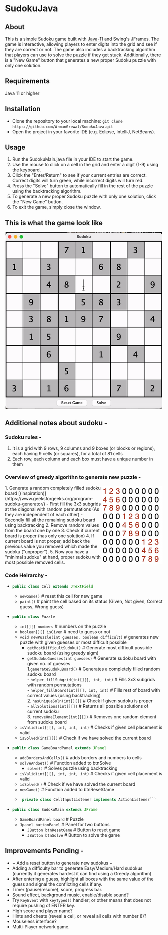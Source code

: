 # SudokuJava

## About
This is a simple Sudoku game built with [Java-11](https://www.oracle.com/in/java/technologies/javase/jdk11-archive-downloads.html) and Swing's JFrames. 
The game is interactive, allowing players to enter digits into the grid and see if they are correct or not. 
The game also includes a backtracking algorithm that players can use to solve the puzzle if they get stuck. 
Additionally, there is a "New Game" button that generates a new proper Sudoku puzzle with only one solution.

## Requirements
Java 11 or higher

## Installation
- Clone the repository to your local machine: `git clone https://github.com/ArmanGrewal/SudokuJava.git`
- Open the project in your favorite IDE (e.g. Eclipse, IntelliJ, NetBeans).

## Usage
1. Run the SudokuMain.java file in your IDE to start the game.
2. Use the mouse to click on a cell in the grid and enter a digit (1-9) using the keyboard.
3. Click the "Enter/Return" to see if your current entries are correct. Correct digits will turn green, while incorrect digits will turn red.
4. Press the "Solve" button to automatically fill in the rest of the puzzle using the backtracking algorithm.
5. To generate a new proper Sudoku puzzle with only one solution, click the "New Game" button.
6. To exit the game, simply close the window.

## This is what the game look like
<div align="center"> <img src="SudokuTest.gif" width="500" /> </div>

## Additional notes about sudoku - 
### Sudoku rules - 
1. It is a grid with 9 rows, 9 columns and 9 boxes (or blocks or regions), each having 9 cells (or squares), for a total of 81 cells
2. Each row, each column and each box must have a unique number in them

### Overview of greedy algorithn to generate new puzzle - 
<div style="display: flex; align-items: center;">
  <div> 
1. Generate a random completely filled sudoku board [(inspiration)](https://www.geeksforgeeks.org/program-sudoku-generator/)
  - First fill the 3x3 subgrids at the diagonal with random permutations (As they are independent of each other) 
  - Secondly fill all the remaining sudoku board using backtracking
2. Remove random values from the board one by one
3. Check if current board is proper (has only one solution)
4. If current board is not proper, add back the previous value you removed which made the sudoku ("unproper"). 
5. Now you have a "minimal sudoku" at hand, proper sudoku with most possible removed cells.
  </div>
  <img src="arrimg.png" height="250"/>
</div>


### Code Heirarchy - 
- ```java 
  public class Cell extends JTextField
  ``` 
  - `newGame()` # reset this cell for new game
  - `paint()`  # paint the cell based on its status (Given, Not given, Correct guess, Wrong guess)
- ```java 
  public class Puzzle 
  ``` 
  - `int[][] numbers` # numbers on the puzzle
  - `boolean[][] isGiven` # need to guess or not
  - `void newPuzzle(int guesses, boolean difficult)` # generates new puzzle with given guesses or most difficult possible
    - `getMostDifficultSudoku()` # Generate most difficult possible sudoku board (using greedy algm)
    - `getSudokuGuesses(int guesses)` # Generate sudoku board with given no. of guesses <br>
      1.`generateSudokuBoard()` # Generates a completely filled random sudoku board <br>
          - `helper_fillSubgrid(int[][], int, int)` # Fills 3x3 subgrids with random permutations <br> 
          - `helper_fillBoard(int[][], int, int)`   # Fills rest of board with correct values (using backtracking) <br> 
      2. `hasUniqueSoln(int[][])` # Check if given sudoku is proper <br>
          - `allSolutions(int[][])` # Returns all possible solutions of current sudoku  <br>
      3. `removeOneElement(int[][])` # Removes one random element from sudoku board
  - `isValid(int[][], int, int, int)` # Checks if given cell placement is valid
  - `isSolved(int[][])` # Check if we have solved the current board   
- ```java 
  public class GameBoardPanel extends JPanel
  ``` 
  - `addBordersAndCells()` # adds borders and numbers to cells
  - `solveAndSet()` # Function added to btnSolve
    - `solve()` # Solves puzzle using backtracking
  - `isValid(int[][], int, int, int)` # Checks if given cell placement is valid
  - `isSolved()` # Check if we have solved the current board   
  - `newGame()` # Function added to btnResetGame
  - ```java
     private class CellInputListener implements ActionListener```
- ```java 
  public class SudokuMain extends JFrame
  ``` 
  - `GameBoardPanel board` # Puzzle 
  - `Jpanel buttonPanel` # Panel for two buttons
    - `JButton btnResetGame` # Button to reset game
    - `JButton btnSolve` # Button to solve the game

## Improvements Pending - 
- ~ Add a reset button to generate new sudokus ~
- Adding a difficulty bar to generate Easy/Medium/Hard sudokus (currently it generates hardest it can find using a Greedy algorithm)
- After entering a guess, highlight all boxes with the same value of the guess and signal the conflicting cells if any.
- Timer (pause/resume), score, progress bar.
- Sound effect, background music, enable/disable sound?
- Try `KeyEvent` with `keyTyped()` handler; or other means that does not require pushing of ENTER key.
- High score and player name?
- Hints and cheats (reveal a cell, or reveal all cells with number 8)?
- Mouseless interface?
- Multi-Player network game.
